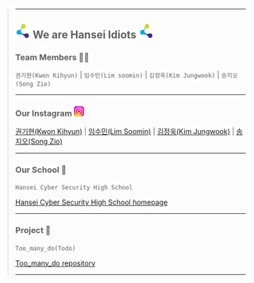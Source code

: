 > ---
> <img src="/imgs/hansei.png" width="30" height="30" alt="insta"></img> **We are Hansei Idiots** <img src="/imgs/hansei.png" width="30" height="30" alt="insta"></img>
> ---
>
> ### Team Members 🧑‍💻
>
> `권기현(Kwon Kihyun)` |
> `임수민(Lim soomin)` |
> `김정욱(Kim Jungwook)` |
> `송지오(Song Zio)`
>
> ---
>
> ### Our Instagram <img src="/imgs/insta.png" width="20" height="20" alt="insta"></img>
>
> [권기현(Kwon Kihyun)](https://www.instagram.com/kl.hyun_/) |
> [임수민(Lim Soomin)](https://www.instagram.com/1m_daun/) |
> [김정욱(Kim Jungwook)](https://www.instagram.com/co.ivex/) |
> [송지오(Song Zio)](https://www.instagram.com/s0ngz10/)
>
> ---
>
> ### Our School 🏫
>
> `Hansei Cyber Security High School`
> 
> [Hansei Cyber Security High School homepage](https://hansei.sen.hs.kr/index.do)
>
> ---
>
> ### Project 📂
>
> `Too_many_do(Todo)`
>
> [Too_many_do repository](https://github.com/Hansei-Idiots/Too_many_Do_Frontend)
>
> ---
